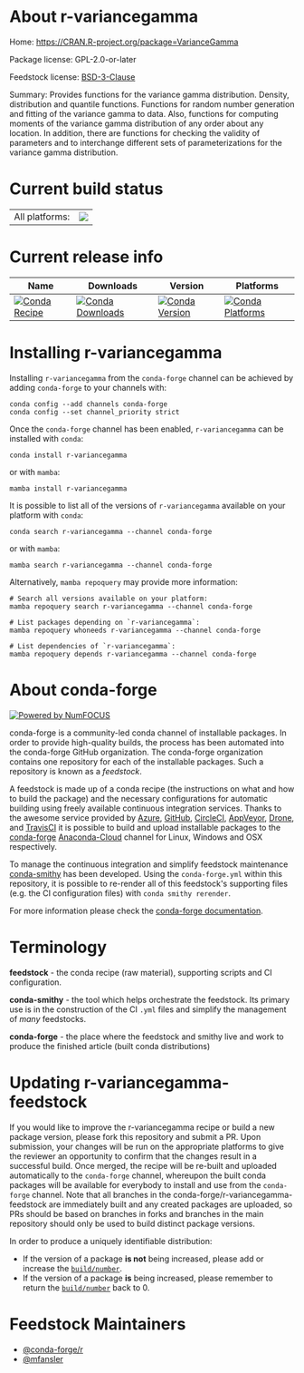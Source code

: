 About r-variancegamma
=====================

Home: https://CRAN.R-project.org/package=VarianceGamma

Package license: GPL-2.0-or-later

Feedstock license: [BSD-3-Clause](https://github.com/conda-forge/r-variancegamma-feedstock/blob/main/LICENSE.txt)

Summary: Provides functions for the variance gamma distribution. Density, distribution and quantile functions. Functions for random number generation and fitting of the variance gamma to data. Also, functions for computing moments of the variance gamma distribution of any order about any location. In addition, there are functions for checking the validity of parameters and to interchange different sets of parameterizations for the variance gamma distribution.

Current build status
====================


<table><tr><td>All platforms:</td>
    <td>
      <a href="https://dev.azure.com/conda-forge/feedstock-builds/_build/latest?definitionId=15088&branchName=main">
        <img src="https://dev.azure.com/conda-forge/feedstock-builds/_apis/build/status/r-variancegamma-feedstock?branchName=main">
      </a>
    </td>
  </tr>
</table>

Current release info
====================

| Name | Downloads | Version | Platforms |
| --- | --- | --- | --- |
| [![Conda Recipe](https://img.shields.io/badge/recipe-r--variancegamma-green.svg)](https://anaconda.org/conda-forge/r-variancegamma) | [![Conda Downloads](https://img.shields.io/conda/dn/conda-forge/r-variancegamma.svg)](https://anaconda.org/conda-forge/r-variancegamma) | [![Conda Version](https://img.shields.io/conda/vn/conda-forge/r-variancegamma.svg)](https://anaconda.org/conda-forge/r-variancegamma) | [![Conda Platforms](https://img.shields.io/conda/pn/conda-forge/r-variancegamma.svg)](https://anaconda.org/conda-forge/r-variancegamma) |

Installing r-variancegamma
==========================

Installing `r-variancegamma` from the `conda-forge` channel can be achieved by adding `conda-forge` to your channels with:

```
conda config --add channels conda-forge
conda config --set channel_priority strict
```

Once the `conda-forge` channel has been enabled, `r-variancegamma` can be installed with `conda`:

```
conda install r-variancegamma
```

or with `mamba`:

```
mamba install r-variancegamma
```

It is possible to list all of the versions of `r-variancegamma` available on your platform with `conda`:

```
conda search r-variancegamma --channel conda-forge
```

or with `mamba`:

```
mamba search r-variancegamma --channel conda-forge
```

Alternatively, `mamba repoquery` may provide more information:

```
# Search all versions available on your platform:
mamba repoquery search r-variancegamma --channel conda-forge

# List packages depending on `r-variancegamma`:
mamba repoquery whoneeds r-variancegamma --channel conda-forge

# List dependencies of `r-variancegamma`:
mamba repoquery depends r-variancegamma --channel conda-forge
```


About conda-forge
=================

[![Powered by
NumFOCUS](https://img.shields.io/badge/powered%20by-NumFOCUS-orange.svg?style=flat&colorA=E1523D&colorB=007D8A)](https://numfocus.org)

conda-forge is a community-led conda channel of installable packages.
In order to provide high-quality builds, the process has been automated into the
conda-forge GitHub organization. The conda-forge organization contains one repository
for each of the installable packages. Such a repository is known as a *feedstock*.

A feedstock is made up of a conda recipe (the instructions on what and how to build
the package) and the necessary configurations for automatic building using freely
available continuous integration services. Thanks to the awesome service provided by
[Azure](https://azure.microsoft.com/en-us/services/devops/), [GitHub](https://github.com/),
[CircleCI](https://circleci.com/), [AppVeyor](https://www.appveyor.com/),
[Drone](https://cloud.drone.io/welcome), and [TravisCI](https://travis-ci.com/)
it is possible to build and upload installable packages to the
[conda-forge](https://anaconda.org/conda-forge) [Anaconda-Cloud](https://anaconda.org/)
channel for Linux, Windows and OSX respectively.

To manage the continuous integration and simplify feedstock maintenance
[conda-smithy](https://github.com/conda-forge/conda-smithy) has been developed.
Using the ``conda-forge.yml`` within this repository, it is possible to re-render all of
this feedstock's supporting files (e.g. the CI configuration files) with ``conda smithy rerender``.

For more information please check the [conda-forge documentation](https://conda-forge.org/docs/).

Terminology
===========

**feedstock** - the conda recipe (raw material), supporting scripts and CI configuration.

**conda-smithy** - the tool which helps orchestrate the feedstock.
                   Its primary use is in the construction of the CI ``.yml`` files
                   and simplify the management of *many* feedstocks.

**conda-forge** - the place where the feedstock and smithy live and work to
                  produce the finished article (built conda distributions)


Updating r-variancegamma-feedstock
==================================

If you would like to improve the r-variancegamma recipe or build a new
package version, please fork this repository and submit a PR. Upon submission,
your changes will be run on the appropriate platforms to give the reviewer an
opportunity to confirm that the changes result in a successful build. Once
merged, the recipe will be re-built and uploaded automatically to the
`conda-forge` channel, whereupon the built conda packages will be available for
everybody to install and use from the `conda-forge` channel.
Note that all branches in the conda-forge/r-variancegamma-feedstock are
immediately built and any created packages are uploaded, so PRs should be based
on branches in forks and branches in the main repository should only be used to
build distinct package versions.

In order to produce a uniquely identifiable distribution:
 * If the version of a package **is not** being increased, please add or increase
   the [``build/number``](https://docs.conda.io/projects/conda-build/en/latest/resources/define-metadata.html#build-number-and-string).
 * If the version of a package **is** being increased, please remember to return
   the [``build/number``](https://docs.conda.io/projects/conda-build/en/latest/resources/define-metadata.html#build-number-and-string)
   back to 0.

Feedstock Maintainers
=====================

* [@conda-forge/r](https://github.com/conda-forge/r/)
* [@mfansler](https://github.com/mfansler/)


